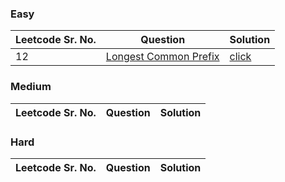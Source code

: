 ### Easy 
Leetcode Sr. No. | Question | Solution
-------------|------------- | -------------
12 | [Longest Common Prefix](https://leetcode.com/problems/longest-common-prefix/) | [click](./Solutions/LongestCommonPrefix.java)

### Medium
Leetcode Sr. No. | Question | Solution
-------------|------------- | -------------

### Hard
Leetcode Sr. No. | Question | Solution
-------------|------------- | -------------